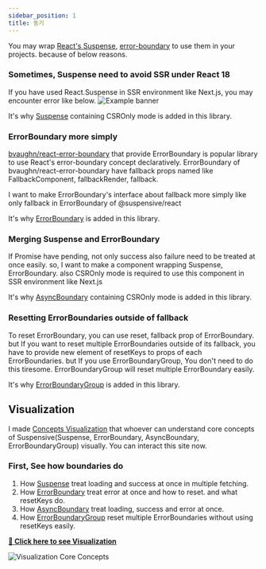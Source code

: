 ```yaml
---
sidebar_position: 1
title: 동기
---
```


You may wrap [React's Suspense](https://reactjs.org/docs/react-api.html#reactsuspense), [error-boundary](https://reactjs.org/docs/error-boundaries.html) to use them in your projects. because of below reasons.

### Sometimes, Suspense need to avoid SSR under React 18

If you have used React.Suspense in SSR environment like Next.js, you may encounter error like below.
![Example banner](/img/suspense-in-ssr-error.png)

It's why [Suspense](https://docs.suspensive.org/docs/reference/Suspense) containing CSROnly mode is added in this library.

### ErrorBoundary more simply

[bvaughn/react-error-boundary](https://github.com/bvaughn/react-error-boundary) that provide ErrorBoundary is popular library to use React's error-boundary concept declaratively.
ErrorBoundary of bvaughn/react-error-boundary have fallback props named like FallbackComponent, fallbackRender, fallback.

I want to make ErrorBoundary's interface about fallback more simply like only fallback in ErrorBoundary of @suspensive/react

It's why [ErrorBoundary](https://docs.suspensive.org/docs/reference/ErrorBoundary) is added in this library.

### Merging Suspense and ErrorBoundary

If Promise have pending, not only success also failure need to be treated at once easily.
so, I want to make a component wrapping Suspense, ErrorBoundary. also CSROnly mode is required to use this component in SSR environment like Next.js

It's why [AsyncBoundary](https://docs.suspensive.org/docs/reference/AsyncBoundary) containing CSROnly mode is added in this library.

### Resetting ErrorBoundaries outside of fallback

To reset ErrorBoundary, you can use reset, fallback prop of ErrorBoundary.
but If you want to reset multiple ErrorBoundaries outside of its fallback, you have to provide new element of resetKeys to props of each ErrorBoundaries. but If you use ErrorBoundaryGroup, You don't need to do this tiresome. ErrorBoundaryGroup will reset multiple ErrorBoundary easily.

It's why [ErrorBoundaryGroup](https://docs.suspensive.org/docs/reference/ErrorBoundaryGroup) is added in this library.

## Visualization

I made [Concepts Visualization](https://visualization.suspensive.org/react) that whoever can understand core concepts of Suspensive(Suspense, ErrorBoundary, AsyncBoundary, ErrorBoundaryGroup) visually. You can interact this site now.

### First, See how boundaries do

1. How [Suspense](https://docs.suspensive.org/docs/reference/Suspense) treat loading and success at once in multiple fetching.
2. How [ErrorBoundary](https://docs.suspensive.org/docs/reference/ErrorBoundary) treat error at once and how to reset. and what resetKeys do.
3. How [AsyncBoundary](https://docs.suspensive.org/docs/reference/AsyncBoundary) treat loading, success and error at once.
4. How [ErrorBoundaryGroup](https://docs.suspensive.org/docs/reference/ErrorBoundary#errorboundarygroup) reset multiple ErrorBoundaries without using resetKeys easily.

[**🔗 Click here to see Visualization**](https://visualization.suspensive.org/react)

![Visualization Core Concepts](/gif/visualization-core-concepts.gif)
